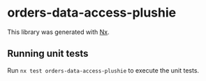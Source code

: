 # orders-data-access-plushie

This library was generated with [Nx](https://nx.dev).

## Running unit tests

Run `nx test orders-data-access-plushie` to execute the unit tests.
